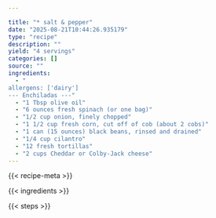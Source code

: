 ```yaml
---

title: "* salt & pepper"
date: "2025-08-21T10:44:26.935179"
type: "recipe"
description: ""
yield: "4 servings"
categories: []
source: ""
ingredients:
  - "
allergens: ['dairy']
--- Enchiladas ---"
  - "1 Tbsp olive oil"
  - "6 ounces fresh spinach (or one bag)"
  - "1/2 cup onion, finely chopped"
  - "1 1/2 cup fresh corn, cut off of cob (about 2 cobs)"
  - "1 can (15 ounces) black beans, rinsed and drained"
  - "1/4 cup cilantro"
  - "12 fresh tortillas"
  - "2 cups Cheddar or Colby-Jack cheese"
---
```


{{< recipe-meta >}}

{{< ingredients >}}

{{< steps >}}
